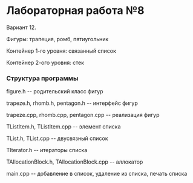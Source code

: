 # Лабораторная работа №8 #

Вариант 12.

Фигуры: трапеция, ромб, пятиугольник

Контейнер 1-го уровня: связанный список

Контейнер 2-ого уровня: стек

### Структура программы ###

figure.h -- родительский класс фигур

trapeze.h, rhomb.h, pentagon.h -- интерфейс фигур

trapeze.cpp, rhomb.cpp, pentagon.cpp -- реализация фигур

TListItem.h, TListItem.cpp -- элемент списка

TList.h, TList.cpp -- двусвязный список

TIterator.h -- итераторы списка

TAllocationBlock.h, TAllocationBlock.cpp -- аллокатор

main.cpp -- добавление в список, удаление из списка, печать списка
